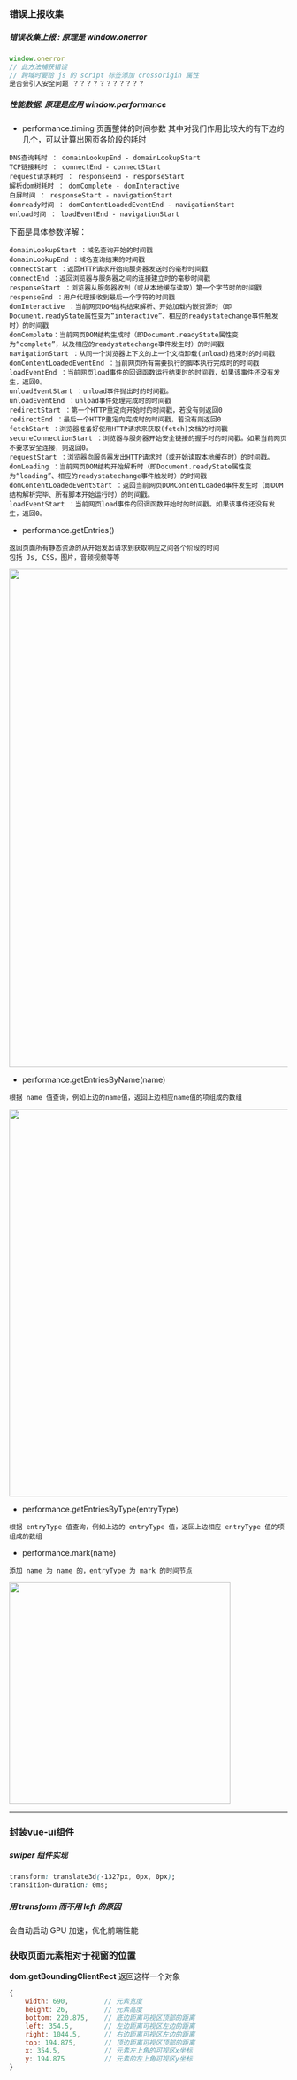 ### 错误上报收集
##### **错误收集上报** : 原理是 window.onerror 
```js
window.onerror
// 此方法捕获错误
// 跨域时要给 js 的 script 标签添加 crossorigin 属性
是否会引入安全问题 ？？？？？？？？？？？
```
##### **性能数据**: 原理是应用 window.performance
* performance.timing  页面整体的时间参数
其中对我们作用比较大的有下边的几个，可以计算出网页各阶段的耗时
```
DNS查询耗时 ： domainLookupEnd - domainLookupStart
TCP链接耗时 ： connectEnd - connectStart
request请求耗时 ： responseEnd - responseStart
解析dom树耗时 ： domComplete - domInteractive
白屏时间 ： responseStart - navigationStart
domready时间 ： domContentLoadedEventEnd - navigationStart
onload时间 ： loadEventEnd - navigationStart
```
下面是具体参数详解：
```
domainLookupStart ：域名查询开始的时间戳
domainLookupEnd ：域名查询结束的时间戳
connectStart ：返回HTTP请求开始向服务器发送时的毫秒时间戳
connectEnd ：返回浏览器与服务器之间的连接建立时的毫秒时间戳
responseStart ：浏览器从服务器收到（或从本地缓存读取）第一个字节时的时间戳
responseEnd ：用户代理接收到最后一个字符的时间戳
domInteractive ：当前网页DOM结构结束解析、开始加载内嵌资源时（即Document.readyState属性变为“interactive”、相应的readystatechange事件触发时）的时间戳
domComplete：当前网页DOM结构生成时（即Document.readyState属性变为“complete”，以及相应的readystatechange事件发生时）的时间戳
navigationStart ：从同一个浏览器上下文的上一个文档卸载(unload)结束时的时间戳
domContentLoadedEventEnd ：当前网页所有需要执行的脚本执行完成时的时间戳
loadEventEnd ：当前网页load事件的回调函数运行结束时的时间戳，如果该事件还没有发生，返回0。
unloadEventStart ：unload事件抛出时的时间戳。
unloadEventEnd ：unload事件处理完成时的时间戳
redirectStart ：第一个HTTP重定向开始时的时间戳，若没有则返回0
redirectEnd ：最后一个HTTP重定向完成时的时间戳，若没有则返回0
fetchStart ：浏览器准备好使用HTTP请求来获取(fetch)文档的时间戳
secureConnectionStart ：浏览器与服务器开始安全链接的握手时的时间戳。如果当前网页不要求安全连接，则返回0。
requestStart ：浏览器向服务器发出HTTP请求时（或开始读取本地缓存时）的时间戳。
domLoading ：当前网页DOM结构开始解析时（即Document.readyState属性变为“loading”、相应的readystatechange事件触发时）的时间戳
domContentLoadedEventStart ：返回当前网页DOMContentLoaded事件发生时（即DOM结构解析完毕、所有脚本开始运行时）的时间戳。
loadEventStart ：当前网页load事件的回调函数开始时的时间戳。如果该事件还没有发生，返回0。
```
* performance.getEntries()
```
返回页面所有静态资源的从开始发出请求到获取响应之间各个阶段的时间
包括 Js, CSS，图片，音频视频等等
```
<image src="/imgs/performance_1.png" width=900></image>
* performance.getEntriesByName(name)   
```
根据 name 值查询，例如上边的name值，返回上边相应name值的项组成的数组
```
<image src="/imgs/performance_2.png" width=700></image>
* performance.getEntriesByType(entryType)   
```
根据 entryType 值查询，例如上边的 entryType 值，返回上边相应 entryType 值的项组成的数组
```
* performance.mark(name)
```
添加 name 为 name 的，entryType 为 mark 的时间节点
```
<image src="/imgs/performance_3.png" width=400></image>

-----------------------------------
### 封装vue-ui组件
##### swiper 组件实现
```css
transform: translate3d(-1327px, 0px, 0px);
transition-duration: 0ms;
```
##### 用 transform 而不用 left 的原因
会自动启动 GPU 加速，优化前端性能





### 获取页面元素相对于视窗的位置
**dom.getBoundingClientRect**
返回这样一个对象
```js
{
    width: 690,         // 元素宽度
    height: 26,         // 元素高度
    bottom: 220.875,    // 底边距离可视区顶部的距离
    left: 354.5,        // 左边距离可视区左边的距离
    right: 1044.5,      // 右边距离可视区左边的距离
    top: 194.875,       // 顶边距离可视区顶部的距离
    x: 354.5,           // 元素左上角的可视区x坐标
    y: 194.875          // 元素的左上角可视区y坐标
}
```
